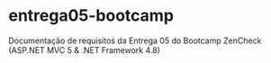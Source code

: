 # entrega05-bootcamp
Documentação de requisitos da Entrega 05 do Bootcamp ZenCheck (ASP.NET MVC 5 &amp; .NET Framework 4.8)
